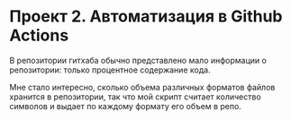 # Проект 2. Автоматизация в Github Actions

В репозитории гитхаба обычно представлено мало информации о репозитории: только процентное содержание кода.

Мне стало интересно, сколько объема различных форматов файлов хранится в репозитории, так что мой скрипт считает количество символов и выдает по каждому формату его объем в репо.

